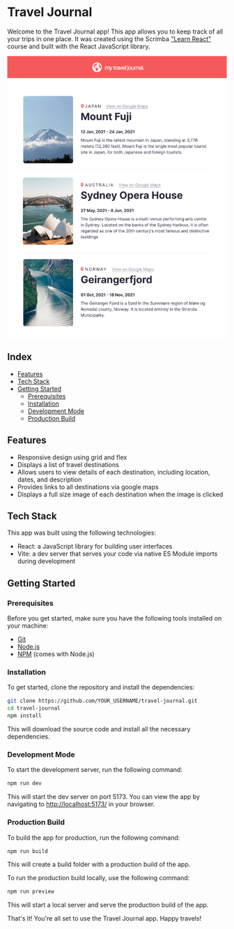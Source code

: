 # Travel Journal

Welcome to the Travel Journal app! This app allows you to keep track of all your trips in one place. It was created using the Scrimba ["Learn React"](https://scrimba.com/learn/learnreact) course and built with the React JavaScript library.

![scrimba Travel Journel Designfile ](./public/Scrimba-Traveljournal.png)

## Index

- [Features](#features)
- [Tech Stack](#tech-stack)
- [Getting Started](#getting-started)
  - [Prerequisites](#prerequisites)
  - [Installation](#installation)
  - [Development Mode](#development-mode)
  - [Production Build](#production-build)

## Features

- Responsive design using grid and flex
- Displays a list of travel destinations
- Allows users to view details of each destination, including location, dates, and description
- Provides links to all destinations via google maps
- Displays a full size image of each destination when the image is clicked

## Tech Stack

This app was built using the following technologies:

- React: a JavaScript library for building user interfaces
- Vite: a dev server that serves your code via native ES Module imports during development

## Getting Started

### Prerequisites

Before you get started, make sure you have the following tools installed on your machine:

- [Git](https://git-scm.com/downloads)
- [Node.js](https://nodejs.org/en/download/)
- [NPM](https://www.npmjs.com/get-npm) (comes with Node.js)

### Installation

To get started, clone the repository and install the dependencies:

```bash
git clone https://github.com/YOUR_USERNAME/travel-journal.git
cd travel-journal
npm install
```

This will download the source code and install all the necessary dependencies.

### Development Mode

To start the development server, run the following command:

```bash
npm run dev
```

This will start the dev server on port 5173. You can view the app by navigating to  <http://localhost:5173/> in your browser.

### Production Build

To build the app for production, run the following command:

```bash
npm run build
```

This will create a build folder with a production build of the app.

To run the production build locally, use the following command:

```bash
npm run preview
```

This will start a local server and serve the production build of the app.

That's it! You're all set to use the Travel Journal app. Happy travels!
